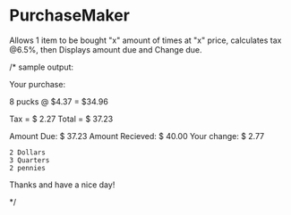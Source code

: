 PurchaseMaker
=============

Allows 1 item to be bought "x" amount of times at "x" price, calculates tax @6.5%, then Displays amount due and Change due.

/*  sample output:

 
Your purchase:

8 pucks @ $4.37 = $34.96

Tax   = $  2.27
Total = $ 37.23

Amount Due:      $  37.23
Amount Recieved: $  40.00
Your change:     $   2.77

	2 Dollars
	3 Quarters
	2 pennies

Thanks and have a nice day!

 */
